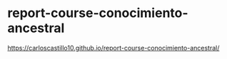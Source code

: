 # report-course-conocimiento-ancestral

https://carloscastillo10.github.io/report-course-conocimiento-ancestral/
